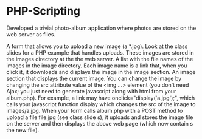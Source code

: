 # PHP-Scripting
Developed a trivial photo-album application where photos are stored on the web server as files. 

A form that allows you to upload a new image (a *.jpg). Look at the class slides for a PHP example that handles uploads. These images are stored in the images directory at the the web server.
A list with the file names of the images in the image directory. Each image name is a link that, when you click it, it downloads and displays the image in the image section.
An image section that displays the current image. You can change the image by changing the src attribute value of the <img ...> element (you don't need Ajax; you just need to generate javascript along with html from your album.php). For example, a link may have onclick="display('a.jpg');", which calls your javascript function display which changes the src of the image to images/a.jpg.
When your form calls album.php with a POST method to upload a file file.jpg (see class slide s), it uploads and stores the image file on the server and then displays the above web page (which now contain s the new file).
